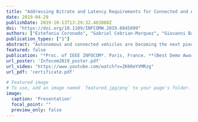 ```yaml
---
title: "Addressing Bitrate and Latency Requirements for Connected and Autonomous Vehicles"
date: 2019-04-29
publishDate: 2019-10-13T13:29:32.463060Z
doi: "https://doi.org/10.1109/INFCOMW.2019.8845099"
authors: ["Estefania Coronado", "Gabriel Cebrian-Marquez", "Giovanni Baggio", "Roberto Riggio"]
publication_types: ["1"]
abstract: "Autonomous and connected vehicles are becoming the next piece of the 5G connectivity puzzle. Dealing with a diversified set of use cases, ranging from manoeuvrer negotiation to infotainment, autonomous and connected vehicles call for a radically new approach to mobile networking. Multi-access Edge Computing (MEC) and network slicing have emerged to address such a challenge. The former, MEC, allows offloading computationally intensive tasks to nodes located very close to the vehicles. Slicing, in turn, allows instantiating multiple virtual networks, each of them tailored to meet the requirements of a specific service class, e.g. low latency, on top of the same infrastructure. In this paper, we introduce a novel design for a 5G network for autonomous and connected vehicles combining MEC and network slicing. The resulting solution allows features like lane tracking and object detection to be safely offloaded to the 5G network without impairing their effectiveness."
featured: false
publication: "*Proc. of IEEE INFOCOM*. Paris, France. **(Best Demo Award)**"
url_poster: 'Infocom2019_poster.pdf'
url_video: "https://www.youtube.com/watch?v=ZK08eYVMRzg"
url_pdf: 'certificate.pdf'

# Featured image
# To use, add an image named `featured.jpg/png` to your page's folder. 
image:
  caption: 'Presentation'
  focal_point: ""
  preview_only: false
---
```


